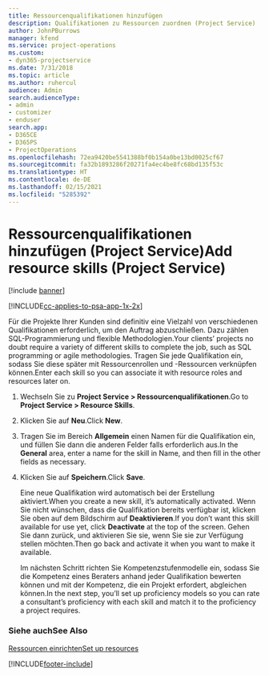 ```yaml
---
title: Ressourcenqualifikationen hinzufügen
description: Qualifikationen zu Ressourcen zuordnen (Project Service)
author: JohnPBurrows
manager: kfend
ms.service: project-operations
ms.custom:
- dyn365-projectservice
ms.date: 7/31/2018
ms.topic: article
ms.author: ruhercul
audience: Admin
search.audienceType:
- admin
- customizer
- enduser
search.app:
- D365CE
- D365PS
- ProjectOperations
ms.openlocfilehash: 72ea9420be5541388bf0b154a0be13bd0025cf67
ms.sourcegitcommit: fa32b1893286f20271fa4ec4be8fc68bd135f53c
ms.translationtype: HT
ms.contentlocale: de-DE
ms.lasthandoff: 02/15/2021
ms.locfileid: "5285392"
---
```

# <a name="add-resource-skills-project-service"></a><span data-ttu-id="2b62b-103">Ressourcenqualifikationen hinzufügen (Project Service)</span><span class="sxs-lookup"><span data-stu-id="2b62b-103">Add resource skills (Project Service)</span></span>

[!include [banner](../includes/psa-now-project-operations.md)]

[!INCLUDE[cc-applies-to-psa-app-1x-2x](../includes/cc-applies-to-psa-app-1x-2x.md)]

<span data-ttu-id="2b62b-104">Für die Projekte Ihrer Kunden sind definitiv eine Vielzahl von verschiedenen Qualifikationen erforderlich, um den Auftrag abzuschließen. Dazu zählen SQL-Programmierung und flexible Methodologien.</span><span class="sxs-lookup"><span data-stu-id="2b62b-104">Your clients’ projects no doubt require a variety of different skills to complete the job, such as SQL programming or agile methodologies.</span></span> <span data-ttu-id="2b62b-105">Tragen Sie jede Qualifikation ein, sodass Sie diese später mit Ressourcenrollen und -Ressourcen verknüpfen können.</span><span class="sxs-lookup"><span data-stu-id="2b62b-105">Enter each skill so you can associate it with resource roles and resources later on.</span></span>  
  
1. <span data-ttu-id="2b62b-106">Wechseln Sie zu **Project Service > Ressourcenqualifikationen**.</span><span class="sxs-lookup"><span data-stu-id="2b62b-106">Go to **Project Service > Resource Skills**.</span></span>  
  
2. <span data-ttu-id="2b62b-107">Klicken Sie auf **Neu**.</span><span class="sxs-lookup"><span data-stu-id="2b62b-107">Click **New**.</span></span>  
  
3. <span data-ttu-id="2b62b-108">Tragen Sie im Bereich **Allgemein** einen Namen für die Qualifikation ein, und füllen Sie dann die anderen Felder falls erforderlich aus.</span><span class="sxs-lookup"><span data-stu-id="2b62b-108">In the **General** area, enter a name for the skill in Name, and then fill in the other fields as necessary.</span></span>  
  
4. <span data-ttu-id="2b62b-109">Klicken Sie auf **Speichern**.</span><span class="sxs-lookup"><span data-stu-id="2b62b-109">Click **Save**.</span></span>  
  
   <span data-ttu-id="2b62b-110">Eine neue Qualifikation wird automatisch bei der Erstellung aktiviert.</span><span class="sxs-lookup"><span data-stu-id="2b62b-110">When you create a new skill, it’s automatically activated.</span></span> <span data-ttu-id="2b62b-111">Wenn Sie nicht wünschen, dass die Qualifikation bereits verfügbar ist, klicken Sie oben auf dem Bildschirm auf **Deaktivieren**.</span><span class="sxs-lookup"><span data-stu-id="2b62b-111">If you don’t want this skill available for use yet, click **Deactivate** at the top of the screen.</span></span> <span data-ttu-id="2b62b-112">Gehen Sie dann zurück, und aktivieren Sie sie, wenn Sie sie zur Verfügung stellen möchten.</span><span class="sxs-lookup"><span data-stu-id="2b62b-112">Then go back and activate it when you want to make it available.</span></span>  
  
   <span data-ttu-id="2b62b-113">Im nächsten Schritt richten Sie Kompetenzstufenmodelle ein, sodass Sie die Kompetenz eines Beraters anhand jeder Qualifikation bewerten können und mit der Kompetenz, die ein Projekt erfordert, abgleichen können.</span><span class="sxs-lookup"><span data-stu-id="2b62b-113">In the next step, you’ll set up proficiency models so you can rate a consultant’s proficiency with each skill and match it to the proficiency a project requires.</span></span>  
  
### <a name="see-also"></a><span data-ttu-id="2b62b-114">Siehe auch</span><span class="sxs-lookup"><span data-stu-id="2b62b-114">See Also</span></span>  
 [<span data-ttu-id="2b62b-115">Ressourcen einrichten</span><span class="sxs-lookup"><span data-stu-id="2b62b-115">Set up resources</span></span>](../psa/set-up-resources.md)


[!INCLUDE[footer-include](../includes/footer-banner.md)]